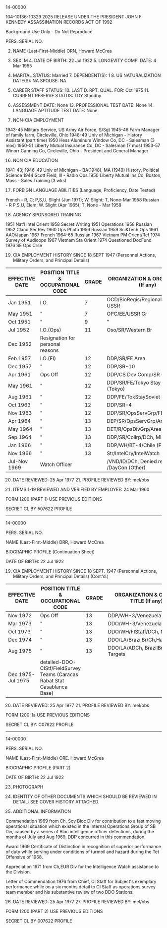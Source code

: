 14-00000

104-10136-10329 2025 RELEASE UNDER THE PRESIDENT JOHN F. KENNEDY ASSASSINATION RECORDS ACT OF 1992

Background Use Only - Do Not Reproduce

PERS. SERIAL NO.

2. NAME (Last-First-Middle)
ORN, Howard McCrea

3. SEX: M 4. DATE OF BIRTH: 22 Jul 1922 5. LONGEVITY COMP. DATE: 4 Mar 1955

6. MARITAL STATUS: Married 7. DEPENDENT(S): 1 8. US NATURALIZATION DATE(S): NA SPOUSE: NA

9. CAREER STAFF STATUS: 10. LAST D. RPT. QUAL. FOR: Oct 1975 11. CURRENT RESERVE STATUS: TDY Standby

12. ASSESSMENT DATE: None 13. PROFESSIONAL TEST DATE: None 14. LANGUAGE APTITUDE TEST DATE: None

15. NON-CIA EMPLOYMENT

1943-45 Military Service, US Army Air Force, S/Sgt
1945-46 Farm Manager of family farm, Circleville, Ohio
1948-49 Univ of Michigan - History Assistant (part time)
1950 Hess Aluminum Window Co, DC - Salesman (3 mos)
1950-51 Liberty Mutual Insurance Co, DC - Salesman (7 mos)
1953-57 Winorr Canning Co, Circleville, Ohio - President and General Manager

16. NON CIA EDUCATION

1941-43; 1946-49 Univ of Michigan - BA(1948), MA (1949) History, Political Science
1944 Scott Field, Ill - Radio Ops
1950 Liberty Mutual Ins Co, Boston, Mass - Sales Training (3 wks)

17. FOREIGN LANGUAGE ABILITIES (Language, Proficiency, Date Tested)

French - R, C; P,S,U, Slight (Jun 1971); W, Slight; T, None-Mar 1958
Russian - R P,S,U, Elem; W. Slight (Apr 1965); T, None - Mar 1958

18. AGENCY SPONSORED TRAINING

1951 Nat'l Intel Orient 1958 Secret Writing
1951 Operations 1958 Russian
1952 Cland Ser Rev 1960 Ops Photo
1956 Russian 1959 Sci&Tech Ops
1961 AAO/Japan 1967 French
1964-65 Russian 1967 Vietnam PM Orient/Ref
1974 Survey of Audioops 1967 Vietnam Sta Orient
1974 Questioned DocFund 1976 SE Ops Crse

19. CIA EMPLOYMENT HISTORY SINCE 18 SEPT 1947 (Personnel Actions, Military Orders, and Principal Details)

| EFFECTIVE DATE | POSITION TITLE & OCCUPATIONAL CODE | GRADE | ORGANIZATION & ORGAN. TITLE (If any) | LOCATION |
|---|---|---|---|---|
| Jan 1951 | I.O. | 7 | OCD/BioRegis/RegionalBr/EF-USSR | Hq |
| May 1951 | " | 7 | OPC/EE/USSR Gr | " |
| Oct 1951 | " | 9 | " | " |
| Jul 1952 | I.O.(Ops) | 11 | Oso/SR/Western Br | " |
| Dec 1952 | Resignation for personal reasons |  |  |  |
| Feb 1957 | I.O.(FI) | 12 | DDP/SR/FE Area | " |
| Dec 1957 | " | 12 | DDP/SR-10 | " |
| Apr 1961 | Ops Off | 12 | DDP/CS Dev Comp/SR (3-3 | " |
| May 1961 | " | 12 | DDP/SR/FE/Tokyo Stay Soviet Br (Tokyo) | " |
| Aug 1961 | " | 12 | DDP/FE/TokStaySoviet Br | " |
| Oct 1963 | " | 12 | DDP/SR-4 | " |
| Nov 1963 | " | 12 | DDP/SR/OpsServGrp/FE Sec | " |
| Apr 1964 | " | 13 | DEP/SR/OpsServGrp/AreaSpter/FE | " |
| May 1964 | " | 13 | DET/R/OpsDivGrp/Area Ops Sr | " |
| Sep 1964 | " | 13 | DDP/SR/Collrp/DCh, Mil&Inds | " |
| Jan 1966 | " | 13 | DDP/WH/BT-4/Chile (FI) | " |
| Nov 1966 | " | 13 | Str/IntelCry/IntelWatch | " |
| Jul-Nov 1969 | Watch Officer |  | /VND/ID/DCh, Denied rear Saigon. /DayCon (Other) | " |

20. DATE REVIEWED: 25 Apr 1977 21. PROFILE REVIEWED BY: mel/obs

22. ITEMS 1-19 REVIEWED AND VERIFIED BY EMPLOYEE: 24 Mar 1960

FORM 1200 (PART 1) USE PREVIOUS EDITIONS

SECRET CL BY 507622 PROFILE

---

14-00000

PERS. SERIAL NO.

NAME (Last-First-Middle)
DRR, Howard McCrea

BIOGRAPHIC PROFILE (Continuation Sheet)

DATE OF BIRTH: 22 Jul 1922

19. CIA EMPLOYMENT HISTORY SINCE 18 SEPT. 1947 (Personnel Actions, Military Orders, and Principal Details) (Cont'd.)

| EFFECTIVE DATE | POSITION TITLE & OCCUPATIONAL CODE | GRADE | ORGANIZATION & ORGAN. TITLE (If any) | LOCATION |
|---|---|---|---|---|
| Nov 1972 | Ops Off | 13 | DDP/WH-3/Venezuela Sec | Hq |
| Mar 1973 | " | 13 | DDO/WH-3/VenezuelaSec | " |
| Oct 1973 | " | 13 | DDO/WH/FIStaff/DCh, Narcotics | " |
| Dec 1974 | " | 13 | DDO/LA/BrazilBr/Ch,HardTargets | " |
| Aug 1975 | " | 13 | DDO/LA/ADCh, BrazilBr/Ch, Hard Targets | " |
| Dec 1975-Jul 1975 | detailed-DDO-CIStf/FieldSurvey Teams (Caracas Rabat Stat Casablanca Base) |  |  |  |

20. DATE REVIEWED: 25 Apr 1977 21. PROFILE REVIEWED BY: mel/obs

FORM 1200-1a USE PREVIOUS EDITIONS

SECRET CL BY: C07622 PROFILE

---

14-00000

PERS. SERIAL NO.

NAME (Last-First-Middle)
ORE. Howard McGrea

BIOGRAPHIC PROFILE (PART 2)

DATE OF BIRTH: 22 Jul 1922

23. PHOTOGRAPH

24. IDENTITY OF OTHER DOCUMENTS WHICH SHOULD BE REVIEWED IN DETAIL: SEE COVER HISTORY ATTACHED.

25. ADDITIONAL INFORMATION

Commendation 1969 from Ch, Sov Bloc Div for contribution to a fast moving operational situation which existed in the Internal Operations Group of SB Div, caused by a series of Bloc intelligence officer defections, during the months of July and Aug 1969. DDP concurred in this commendation.

Award 1969 Certificate of Distinction in recognition of superior performance of duty while serving under conditions of turmoil and hazard during the Tet Offensive of 1968.

Appreciation 1971 from Ch,EUR Div for the Intelligence Watch assistance to the Division.

Letter of Commendation 1976 from Chief, CI Staff for Subject's exemplary performance while on a six months detail to CI Staff as operations survey team member and his substantive review of two DDO Stations.

26. DATE REVIEWED: 25 Apr 1977 27. PROFILE REVIEWED BY: mel/obs

FORM 1200 (PART 2) USE PREVIOUS EDITIONS

SECRET CL BY 007622 PROFILE
